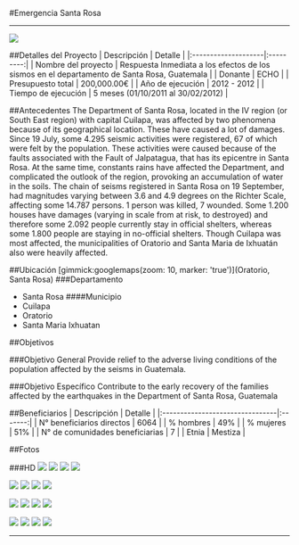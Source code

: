 #Emergencia Santa Rosa
- - - - - - - - - - - - - - - - - - - - - - - - - - - - - - - - - - -

![](p12-sr/6-fotografias/16.jpg)

##Detalles del Proyecto
| Descripción         | Detalle   |
|:--------------------|:---------:|
| Nombre del proyecto | Respuesta Inmediata a los efectos de los sismos en el departamento de Santa Rosa, Guatemala |
| Donante             | ECHO |
| Presupuesto total   | 200,000.00€ |
| Año de ejecución    | 2012 - 2012 |
| Tiempo de ejecución | 5 meses (01/10/2011 al 30/02/2012) |


##Antecedentes
The Department of Santa Rosa, located in the IV region (or South East region) with capital Cuilapa, was affected by two phenomena because of its geographical location. These have caused a lot of damages. Since 19 July, some 4.295 seismic activities were registered, 67 of which were felt by the population. These activities were caused because of the faults associated with the Fault of Jalpatagua, that has its epicentre in Santa Rosa. At the same time, constants rains have affected the Department, and complicated the outlook of the region, provoking an accumulation of water in the soils.
The chain of seisms registered in Santa Rosa on 19 September, had magnitudes varying between 3.6 and 4.9 degrees on the Richter Scale, affecting some 14.787 persons. 1 person was killed, 7 wounded. Some 1.200 houses have damages (varying in scale from at risk, to destroyed) and therefore some 2.092 people currently stay in official shelters, whereas some 1.800 people are staying in no-official shelters.
Though Cuilapa was most affected, the municipalities of Oratorio and Santa Maria de Ixhuatán also were heavily affected.

##Ubicación
[gimmick:googlemaps(zoom: 10, marker: 'true')](Oratorio, Santa Rosa)
###Departamento
* Santa Rosa
####Municipio
* Cuilapa
* Oratorio
* Santa Maria Ixhuatan

##Objetivos

###Objetivo General
Provide relief to the adverse living conditions of the population affected by the seisms in Guatemala.

###Objetivo Específico
Contribute to the early recovery of the families affected by the earthquakes in the Department of Santa Rosa, Guatemala

##Beneficiarios
| Descripción                     | Detalle |
|:--------------------------------|:-------:|
| N° beneficiarios directos       | 6064 |
| % hombres                       | 49% |
| % mujeres                       | 51% |
| N° de comunidades beneficiarias | 7	|
| Etnia                           | Mestiza |

##Fotos

###HD
![](p12-sr/6-fotografias/01.jpg)
![](p12-sr/6-fotografias/02.jpg)
![](p12-sr/6-fotografias/03.jpg)
![](p12-sr/6-fotografias/04.jpg)

![](p12-sr/6-fotografias/05.jpg)
![](p12-sr/6-fotografias/06.jpg)
![](p12-sr/6-fotografias/07.jpg)
![](p12-sr/6-fotografias/08.jpg)

![](p12-sr/6-fotografias/09.jpg)
![](p12-sr/6-fotografias/10.jpg)
![](p12-sr/6-fotografias/11.jpg)
![](p12-sr/6-fotografias/12.jpg)

![](p12-sr/6-fotografias/13.jpg)
![](p12-sr/6-fotografias/14.jpg)
![](p12-sr/6-fotografias/15.jpg)
![](p12-sr/6-fotografias/16.jpg)

- - - - - - - - - - - - - - - - - - - - - - - - - - - - - - - - - - -

[p01]: proyectos/p01.md	"Programa para el Desarrollo"
[p02]: proyectos/p02.md	"Cooperación Holandesa para Ayuda en Centroamérica -CHACA-"
[p03]: proyectos/p03.md	"Atención a la salud preventiva, agua y saneamiento en 12 comunidades de Alta Verapaz, Guatemala"
[p04]: proyectos/p04.md	"Fortalecimiento de las Capacidades para la mitigación de desastres en el Municipio de Cobán y 30 comunidades de la cuenca del Río Chixoy"
[p05]: proyectos/p05.md	"Reduciendo los Riesgos en Comunidades Vulnerables del  Municipio de Santo Domingo, Departamento de Suchitepéquez, Guatemala"
[p06]: proyectos/p06.md	"Fortaleciendo capacidades ante los riesgos de Cambio Climático en el Oriente de Guatemala"
[p07]: proyectos/p07.md	"Reducción de Vulnerabilidades ante los efectos del Cambio Climático en Guatemala, Fase II"
[p08]: proyectos/p08.md	"Trabajando juntos podemos reducir los riesgos en las comunidades vulnerables de Champerico y Retalhuleu, Guatemala"
[p09]: proyectos/p09.md	"Respuesta inmediata ante las inundaciones provocadas por la Tormenta AGATHA, en la región suroccidente de Guatemala"
[p10]: proyectos/p10.md	"Fortaleciendo la Resiliencia de las comunidades ante los efectos de los desastres en parcelamiento La Máquina, Suchitepéquez y Retalhuleu"
[p11]: proyectos/p11.md	"Reducción del riesgo de desastres incrementados por el Cambio Climático"
[p12]: proyectos/p12.md	"Respuesta Inmediata a los efectos de los sismos en el departamento de Santa Rosa, Guatemala"
[p13]: proyectos/p13.md	"Aumentando la resiliencia ante los desastres en el departamento del Peten, Guatemala"
[p14]: proyectos/p14.md	"Mejorando la Salud Materno Neonatal de Comunidades Vulnerables de San Marcos, Guatemala"

<script type="text/javascript">$('.media').media();</script>